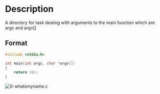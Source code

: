 # Description

A directory for task dealing with arguments to the main function which are argc and argv[]

## Format

```c
#include <stdio.h>

int main(int argc, char *argv[])
{
	return (0);
}
```
![0-whatsmyname.c](0-whatsmyname.png)
